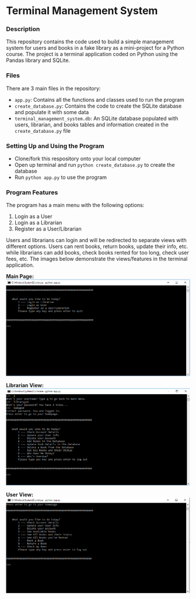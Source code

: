 # Terminal Management System
### Description
This repository contains the code used to build a simple management system for users and books in a fake library 
as a mini-project for a Python course. The project is a terminal application coded on Python using the Pandas library and SQLite.

### Files
There are 3 main files in the repository:
- `app.py`: Contains all the functions and classes used to run the program
- `create_database.py`: Contains the code to create the SQLite database and populate it with some data
- `terminal_management_system.db`: An SQLite database populated with users, librarian, and books tables and information created in the `create_database.py` file

### Setting Up and Using the Program
- Clone/fork this respository onto your local computer 
- Open up terminal and run `python create_database.py` to create the database
- Run `python app.py` to use the program

### Program Features
The program has a main menu with the following options:
1) Login as a User
2) Login as a Librarian
3) Register as a User/Librarian

Users and librarians can login and will be redirected to separate views with different options. Users can rent books, return books, update their info, etc. while librarians can add books, check books rented for too long, check user fees, etc. The images below demonstrate the views/features in the terminal application.

__**Main Page:**__
![](https://raw.githubusercontent.com/mdylan2/terminal_management_system/master/images/1.png)

__**Librarian View:**__
![](https://raw.githubusercontent.com/mdylan2/terminal_management_system/master/images/2.png)

__**User View:**__
![](https://raw.githubusercontent.com/mdylan2/terminal_management_system/master/images/3.png)
